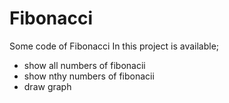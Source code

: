# Fibonacci
Some code of Fibonacci
In this project is available;
- show all numbers of fibonacii
- show nthy numbers of fibonacii
- draw graph

